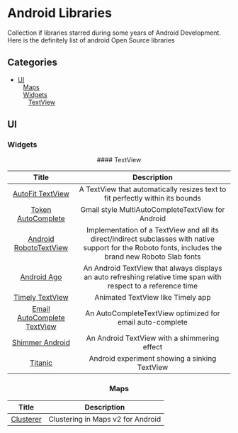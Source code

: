 Android Libraries
================

Collection if libraries starred during some years of Android Development. Here is the definitely list of android Open Source libraries

## Categories

+ [UI](#ui)  
&nbsp;&nbsp; [Maps]()   
&nbsp;&nbsp; [Widgets]()  
&nbsp;&nbsp; &nbsp;&nbsp; [TextView](#textview)

  




## UI

### Widgets

<center> #### TextView

| Title | Description |
| :----------: | :--------: |
| [AutoFit TextView](https://github.com/grantland/android-autofittextview) | A TextView that automatically resizes text to fit perfectly within its bounds |
| [Token AutoComplete](https://github.com/splitwise/TokenAutoComplete) | Gmail style MultiAutoCompleteTextView for Android |
| [Android RobotoTextView](https://github.com/johnkil/Android-RobotoTextView) | Implementation of a TextView and all its direct/indirect subclasses with native support for the Roboto fonts, includes the brand new Roboto Slab fonts |
| [Android Ago](https://github.com/curioustechizen/android-ago) | An Android TextView that always displays an auto refreshing relative time span with respect to a reference time |
| [Timely TextView](https://github.com/adnan-SM/TimelyTextView) | Animated TextView like Timely app |
| [Email AutoComplete TextView](https://github.com/greenhalolabs/EmailAutoCompleteTextView) | An AutoCompleteTextView optimized for email auto-complete |
| [Shimmer Android](https://github.com/RomainPiel/Shimmer-android) | An Android TextView with a shimmering effect |
| [Titanic](https://github.com/RomainPiel/Titanic) | Android experiment showing a sinking TextView |

### Maps

| Title | Description |
| :----------: | :--------: |
| [Clusterer](https://github.com/mrmans0n/clusterer) | Clustering in Maps v2 for Android |



